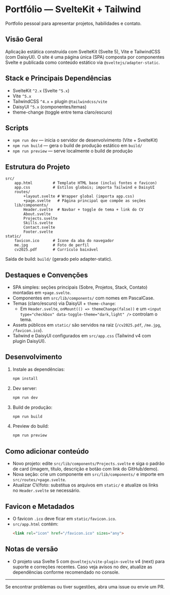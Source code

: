 # Portfólio — SvelteKit + Tailwind

Portfolio pessoal para apresentar projetos, habilidades e contato.

</div>

## Visão Geral

Aplicação estática construída com SvelteKit (Svelte 5), Vite e TailwindCSS (com DaisyUI). O site é uma página única (SPA) composta por componentes Svelte e publicada como conteúdo estático via `@sveltejs/adapter-static`.

## Stack e Principais Dependências

- SvelteKit `^2.x` (Svelte `^5.x`)
- Vite `^5.x`
- TailwindCSS `^4.x` + plugin `@tailwindcss/vite`
- DaisyUI `^5.x` (componentes/temas)
- theme-change (toggle entre tema claro/escuro)

## Scripts

- `npm run dev` — inicia o servidor de desenvolvimento (Vite + SvelteKit)
- `npm run build` — gera o build de produção estático em `build/`
- `npm run preview` — serve localmente o build de produção

## Estrutura do Projeto

```
src/
	app.html         # Template HTML base (inclui fontes e favicon)
	app.css          # Estilos globais; importa Tailwind e DaisyUI
	routes/
		+layout.svelte # Wrapper global (importa app.css)
		+page.svelte   # Página principal que compõe as seções
	lib/components/
		Header.svelte  # Navbar + toggle de tema + link do CV
		About.svelte
		Projects.svelte
		Skills.svelte
		Contact.svelte
		Footer.svelte
static/
	favicon.ico      # Ícone da aba do navegador
	me.jpg           # Foto de perfil
	cv2025.pdf       # Currículo baixável
```

Saída de build: `build/` (gerado pelo adapter-static).

## Destaques e Convenções

- SPA simples: seções principais (Sobre, Projetos, Stack, Contato) montadas em `+page.svelte`.
- Componentes em `src/lib/components/` com nomes em PascalCase.
- Temas (claro/escuro) via DaisyUI + `theme-change`:
	- Em `Header.svelte`, `onMount(() => themeChange(false))` e um `<input type="checkbox" data-toggle-theme="dark,light" />` controlam o tema.
- Assets públicos em `static/` são servidos na raiz (`/cv2025.pdf`, `/me.jpg`, `/favicon.ico`).
- Tailwind e DaisyUI configurados em `src/app.css` (Tailwind v4 com plugin DaisyUI).

## Desenvolvimento

1. Instale as dependências:
	 ```bash
	 npm install
	 ```
2. Dev server:
	 ```bash
	 npm run dev
	 ```
3. Build de produção:
	 ```bash
	 npm run build
	 ```
4. Preview do build:
	 ```bash
	 npm run preview
	 ```

## Como adicionar conteúdo

- Novo projeto: edite `src/lib/components/Projects.svelte` e siga o padrão de card (imagem, título, descrição e botão com link do GitHub/demo).
- Nova seção: crie um componente em `src/lib/components/` e importe em `src/routes/+page.svelte`.
- Atualizar CV/foto: substitua os arquivos em `static/` e atualize os links no `Header.svelte` se necessário.

## Favicon e Metadados

- O favicon `.ico` deve ficar em `static/favicon.ico`.
- `src/app.html` contém:
	```html
	<link rel="icon" href="/favicon.ico" sizes="any">
	```

## Notas de versão

- O projeto usa Svelte 5 com `@sveltejs/vite-plugin-svelte` v4 (next) para suporte e correções recentes. Caso veja avisos no dev, atualize as dependências conforme recomendado no console.

---

Se encontrar problemas ou tiver sugestões, abra uma issue ou envie um PR.
